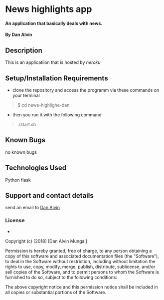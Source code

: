 # News highlights app
#### An application that basically deals with news.
#### By **Dan Alvin**
## Description
This is an applicatiion that is hosted by *heroku*
## Setup/Installation Requirements
* clone the repository and access the programm via these commands on your terminal
>$ cd news-highlighe-dan

* then you run it with the following command 

> ./start.sh


## Known Bugs
no known bugs 
## Technologies Used
Python
flask
## Support and contact details
send an email to [Dan Alvin](mungaiwaituika@gmail.com) 
### License
*

Copyright (c) [2018] [Dan Alvin Mungai]

Permission is hereby granted, free of charge, to any person obtaining a copy
of this software and associated documentation files (the "Software"), to deal
in the Software without restriction, including without limitation the rights
to use, copy, modify, merge, publish, distribute, sublicense, and/or sell
copies of the Software, and to permit persons to whom the Software is
furnished to do so, subject to the following conditions:

The above copyright notice and this permission notice shall be included in all
copies or substantial portions of the Software.
